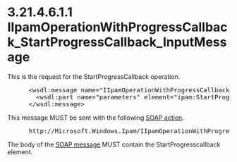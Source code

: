 <html dir="LTR" xmlns:mshelp="http://msdn.microsoft.com/mshelp" xmlns:ddue="http://ddue.schemas.microsoft.com/authoring/2003/5" xmlns:xlink="http://www.w3.org/1999/xlink" xmlns:tool="http://www.microsoft.com/tooltip">
 <body>
 <div id="header">
 <h1 class="heading">3.21.4.6.1.1 IIpamOperationWithProgressCallback_StartProgressCallback_InputMessage</h1>
 </div>
 <div id="mainSection">
 <div id="mainBody">
 <div id="allHistory" class="saveHistory"></div>
 <div id="sectionSection0" class="section" name="collapseableSection">
 

<p>This is the request for the StartProgressCallback operation.</p>

<dl>
<dd>
<div><pre> &lt;wsdl:message name=&quot;IIpamOperationWithProgressCallback_StartProgressCallback_InputMessage&quot;&gt;
   &lt;wsdl:part name=&quot;parameters&quot; element=&quot;ipam:StartProgressCallback&quot; /&gt;
 &lt;/wsdl:message&gt;
</pre></div>
</dd></dl>

<p>This message MUST be sent with the following <a href="21b4a631-8f28-420f-822f-c5f879d5046e.md#gt_c1358651-96c1-4ce0-8e1f-b0b7a94145e3">SOAP action</a>.</p>

<dl>
<dd>
<div><pre> http://Microsoft.Windows.Ipam/IIpamOperationWithProgressCallback/StartProgressCallback
</pre></div>
</dd></dl>

<p>The body of the <a href="21b4a631-8f28-420f-822f-c5f879d5046e.md#gt_96185df3-4677-478c-b239-f72fcf514c59">SOAP message</a> MUST contain
the StartProgresscallback element.</p>


 </div>
 </div>
 </div>
 </body>
</html>
